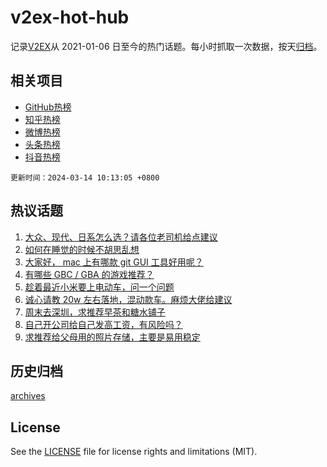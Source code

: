 # v2ex-hot-hub

 记录[V2EX](https://www.v2ex.com/)从 2021-01-06 日至今的热门话题。每小时抓取一次数据，按天[归档](archives)。
 
 ## 相关项目

- [GitHub热榜](https://github.com/snaildev/github-hot-hub)
- [知乎热榜](https://github.com/snaildev/zhihu-hot-hub)
- [微博热榜](https://github.com/snaildev/weibo-hot-hub)
- [头条热榜](https://github.com/snaildev/toutiao-hot-hub)
- [抖音热榜](https://github.com/snaildev/douyin-hot-hub)


 `更新时间：2024-03-14 10:13:05 +0800`

## 热议话题

1. [大众、现代、日系怎么选？请各位老司机给点建议](https://www.v2ex.com/t/1023129)
1. [如何在睡觉的时候不胡思乱想](https://www.v2ex.com/t/1023202)
1. [大家好， mac 上有哪款 git GUI 工具好用呢？](https://www.v2ex.com/t/1023248)
1. [有哪些 GBC / GBA 的游戏推荐？](https://www.v2ex.com/t/1023142)
1. [趁着最近小米要上电动车，问一个问题](https://www.v2ex.com/t/1023245)
1. [诚心请教 20w 左右落地，混动款车。麻烦大佬给建议](https://www.v2ex.com/t/1023289)
1. [周末去深圳，求推荐早茶和糖水铺子](https://www.v2ex.com/t/1023277)
1. [自己开公司给自己发高工资，有风险吗？](https://www.v2ex.com/t/1023232)
1. [求推荐给父母用的照片存储，主要是易用稳定](https://www.v2ex.com/t/1023462)

## 历史归档

[archives](archives)

## License

See the [LICENSE](LICENSE) file for license rights and limitations (MIT).
